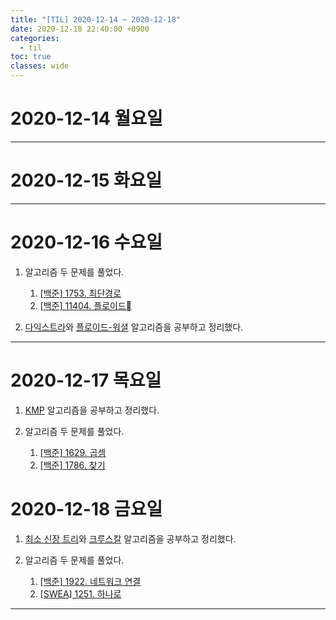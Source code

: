 ```yaml
---
title: "[TIL] 2020-12-14 ~ 2020-12-18"
date: 2020-12-18 22:40:00 +0900
categories:
  - til
toc: true
classes: wide
---
```


# 2020-12-14 월요일

---

# 2020-12-15 화요일

---

# 2020-12-16 수요일

1. 알고리즘 두 문제를 풀었다.

   1. [[백준] 1753. 최단경로](http://ddb8036631.github.io/boj/1753_최단경로)
   2. [[백준] 11404. 플로이드](http://ddb8036631.github.io/boj/11404_플로이드)

2. [다익스트라](http://ddb8036631.github.io/algorithm/다익스트라)와 [플로이드-워셜](http://ddb8036631.github.io/algorithm/플로이드-워셜) 알고리즘을 공부하고 정리했다.

---

# 2020-12-17 목요일

1. [KMP](http://ddb8036631.github.io/algorithm/KMP1) 알고리즘을 공부하고 정리했다.

2. 알고리즘 두 문제를 풀었다.
   1. [[백준] 1629. 곱셈](http://ddb8036631.github.io/boj/1629_곱셈)
   2. [[백준] 1786. 찾기](http://ddb8036631.github.io/boj/1786_찾기)

# 2020-12-18 금요일

1. [최소 신장 트리](http://ddb8036631.github.io/algorithm/최소-신장-트리)와 [크루스칼](http://ddb8036631.github.io/algorithm/최소-신장-트리) 알고리즘을 공부하고 정리했다.

2. 알고리즘 두 문제를 풀었다.
    1. [[백준] 1922. 네트워크 연결](http://ddb8036631.github.io/boj/1922_네트워크-연결)
    2. [[SWEA] 1251. 하나로](http://ddb8036631.github.io/swea/SWEA_1251_하나로)

---